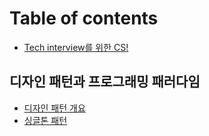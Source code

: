 # Table of contents

- [Tech interview를 위한 CS!](README.md)

## 디자인 패턴과 프로그래밍 패러다임 <a href="#design-patern-programing-paradigm" id="design-patern-programing-paradigm"></a>

- [디자인 패턴 개요](design-patern-programing-paradigm/overview.md)
- [싱글톤 패턴](design-patern-programing-paradigm/design-patern-1.md)
